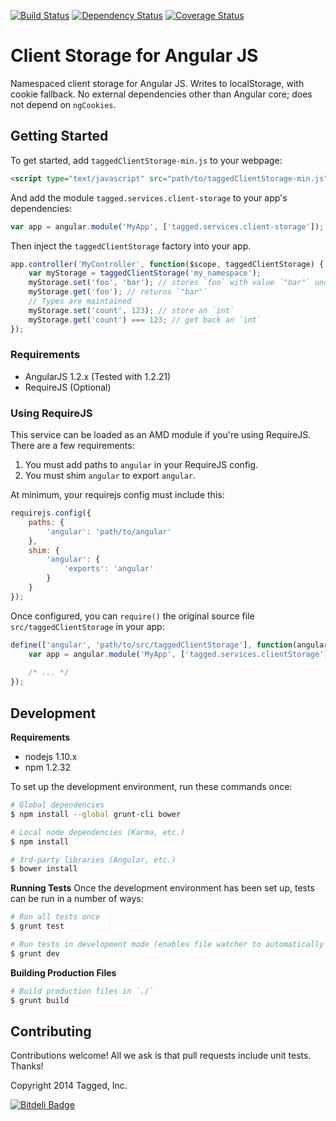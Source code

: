 [![Build Status](https://travis-ci.org/tagged/client-storage.png)](https://travis-ci.org/tagged/client-storage)
[![Dependency Status](https://gemnasium.com/tagged/client-storage.png)](https://gemnasium.com/tagged/client-storage)
[![Coverage Status](https://coveralls.io/repos/tagged/client-storage/badge.png)](https://coveralls.io/r/tagged/client-storage)

# Client Storage for Angular JS

Namespaced client storage for Angular JS. Writes to localStorage, with cookie fallback.
No external dependencies other than Angular core; does not depend on `ngCookies`.

## Getting Started

To get started, add `taggedClientStorage-min.js` to your webpage:

```html
<script type="text/javascript" src="path/to/taggedClientStorage-min.js"></script>
```

And add the module `tagged.services.client-storage` to your app's dependencies:

```js
var app = angular.module('MyApp', ['tagged.services.client-storage']);
```

Then inject the `taggedClientStorage` factory into your app.

```js
app.controller('MyController', function($scope, taggedClientStorage) {
    var myStorage = taggedClientStorage('my_namespace');
    myStorage.set('foo', 'bar'); // stores `foo` with value `"bar"` under namespace `my_namespace`
    myStorage.get('foo'); // returns `"bar"`
    // Types are maintained
    myStorage.set('count', 123); // store an `int`
    myStorage.get('count') === 123; // get back an `int`
});
```

### Requirements

* AngularJS 1.2.x (Tested with 1.2.21)
* RequireJS (Optional)

### Using RequireJS

This service can be loaded as an AMD module if you're using RequireJS. There are a few requirements:

1. You must add paths to `angular` in your RequireJS config.
2. You must shim `angular` to export `angular`.

At minimum, your requirejs config must include this:

```js
requirejs.config({
    paths: {
        'angular': 'path/to/angular'
    },
    shim: {
        'angular': {
            'exports': 'angular'
        }
    }
});
```

Once configured, you can `require()` the original source file `src/taggedClientStorage` in your app:

```js
define(['angular', 'path/to/src/taggedClientStorage'], function(angular) {
    var app = angular.module('MyApp', ['tagged.services.clientStorage']);
  
    /* ... */
});
```

## Development

**Requirements**
* nodejs 1.10.x
* npm 1.2.32

To set up the development environment, run these commands once:

```bash
# Global dependencies
$ npm install --global grunt-cli bower

# Local node dependencies (Karma, etc.)
$ npm install

# 3rd-party libraries (Angular, etc.)
$ bower install
```

**Running Tests**
Once the development environment has been set up, tests can be run in a number of ways:

```bash
# Run all tests once
$ grunt test

# Run tests in development mode (enables file watcher to automatically rerun tests)
$ grunt dev
```

**Building Production Files**

```bash
# Build production files in `./`
$ grunt build
```

## Contributing
Contributions welcome! All we ask is that pull requests include unit tests. Thanks!

Copyright 2014 Tagged, Inc.

[![Bitdeli Badge](https://d2weczhvl823v0.cloudfront.net/tagged/client-storage/trend.png)](https://bitdeli.com/free "Bitdeli Badge")

